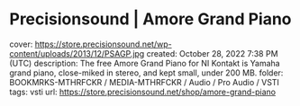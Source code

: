 # Precisionsound | Amore Grand Piano

cover: https://store.precisionsound.net/wp-content/uploads/2013/12/PSAGP.jpg
created: October 28, 2022 7:38 PM (UTC)
description: The free Amore Grand Piano for NI Kontakt is Yamaha grand piano, close-miked in stereo, and kept small, under 200 MB.
folder: BOOKMRKS-MTHRFCKR / MEDIA-MTHRFCKR / Audio / Pro Audio / VSTI
tags: vsti
url: https://store.precisionsound.net/shop/amore-grand-piano